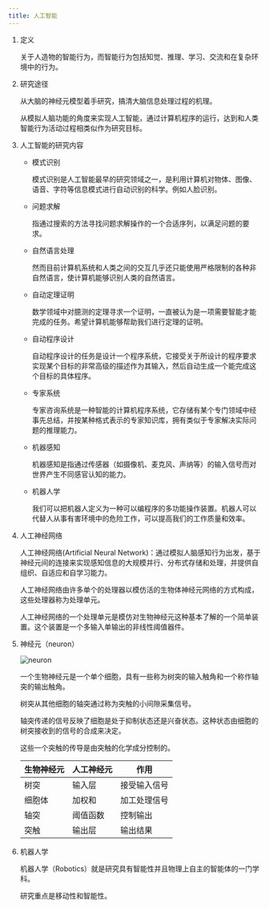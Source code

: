 ```yaml
---
title: 人工智能
---
```


1. 定义

   关于人造物的智能行为，而智能行为包括知觉、推理、学习、交流和在复杂环境中的行为。

2. 研究途径

   从大脑的神经元模型着手研究，搞清大脑信息处理过程的机理。

   从模拟人脑功能的角度来实现人工智能，通过计算机程序的运行，达到和人类智能行为活动过程相类似作为研究目标。

3. 人工智能的研究内容

   - 模式识别

     模式识别是人工智能最早的研究领域之一，是利用计算机对物体、图像、语音、字符等信息模式进行自动识别的科学。例如人脸识别。

   - 问题求解

     指通过搜索的方法寻找问题求解操作的一个合适序列，以满足问题的要求。

   - 自然语言处理

     然而目前计算机系统和人类之间的交互几乎还只能使用严格限制的各种非自然语言，使计算机能够识别人类的自然语言。

   - 自动定理证明

     数学领域中对臆测的定理寻求一个证明，一直被认为是一项需要智能才能完成的任务。希望计算机能够帮助我们进行定理的证明。

   - 自动程序设计

     自动程序设计的任务是设计一个程序系统，它接受关于所设计的程序要求实现某个目标的非常高级的描述作为其输入，然后自动生成一个能完成这个目标的具体程序。

   - 专家系统

     专家咨询系统是一种智能的计算机程序系统，它存储有某个专门领域中经事先总结，并按某种格式表示的专家知识库，拥有类似于专家解决实际问题的推理能力。

   - 机器感知

     机器感知是指通过传感器（如摄像机、麦克风、声纳等）的输入信号而对世界产生不同感官认知的能力。

   - 机器人学

     我们可以把机器人定义为一种可以编程序的多功能操作装置。机器人可以代替人从事有害环境中的危险工作，可以提高我们的工作质量和效率。

4. 人工神经网络

   人工神经网络(Artificial Neural Network)：通过模拟人脑感知行为出发，基于神经元间的连接来实现感知信息的大规模并行、分布式存储和处理，并提供自组织、自适应和自学习能力。

   人工神经网络由许多单个的处理器以模仿活的生物体神经元网络的方式构成，这些处理器称为处理单元。

   人工神经网络的一个处理单元是模仿对生物神经元这种基本了解的一个简单装置。这个装置是一个多输入单输出的非线性阈值器件。

5. 神经元（neuron）

   ![neuron](https://raw.githubusercontent.com/wiki/professordeng/blog/computer/neuron.png)

   一个生物神经元是一个单个细胞，具有一些称为树突的输入触角和一个称作轴突的输出触角。

   树突从其他细胞的轴突通过称为突触的小间隙采集信号。

   轴突传递的信号反映了细胞是处于抑制状态还是兴奋状态。这种状态由细胞的树突接收到的信号的合成来决定。

   这些一个突触的传导是由突触的化学成分控制的。

   | **生物神经元** | **人工神经元** | **作用**     |
   | -------------- | -------------- | ------------ |
   | 树突           | 输入层         | 接受输入信号 |
   | 细胞体         | 加权和         | 加工处理信号 |
   | 轴突           | 阈值函数       | 控制输出     |
   | 突触           | 输出层         | 输出结果     |

6. 机器人学

   机器人学（Robotics）就是研究具有智能性并且物理上自主的智能体的一门学科。

   研究重点是移动性和智能性。

